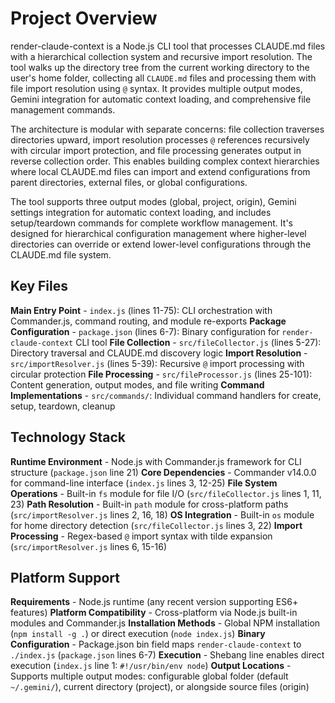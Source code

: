 <!-- Generated: 2025-07-21T10:24:41Z -->

# Project Overview

render-claude-context is a Node.js CLI tool that processes CLAUDE.md files with a hierarchical collection system and recursive import resolution. The tool walks up the directory tree from the current working directory to the user's home folder, collecting all `CLAUDE.md` files and processing them with file import resolution using `@` syntax. It provides multiple output modes, Gemini integration for automatic context loading, and comprehensive file management commands.

The architecture is modular with separate concerns: file collection traverses directories upward, import resolution processes `@` references recursively with circular import protection, and file processing generates output in reverse collection order. This enables building complex context hierarchies where local CLAUDE.md files can import and extend configurations from parent directories, external files, or global configurations.

The tool supports three output modes (global, project, origin), Gemini settings integration for automatic context loading, and includes setup/teardown commands for complete workflow management. It's designed for hierarchical configuration management where higher-level directories can override or extend lower-level configurations through the CLAUDE.md file system.

## Key Files

**Main Entry Point** - `index.js` (lines 11-75): CLI orchestration with Commander.js, command routing, and module re-exports
**Package Configuration** - `package.json` (lines 6-7): Binary configuration for `render-claude-context` CLI tool
**File Collection** - `src/fileCollector.js` (lines 5-27): Directory traversal and CLAUDE.md discovery logic
**Import Resolution** - `src/importResolver.js` (lines 5-39): Recursive `@` import processing with circular protection
**File Processing** - `src/fileProcessor.js` (lines 25-101): Content generation, output modes, and file writing
**Command Implementations** - `src/commands/`: Individual command handlers for create, setup, teardown, cleanup

## Technology Stack

**Runtime Environment** - Node.js with Commander.js framework for CLI structure (`package.json` line 21)
**Core Dependencies** - Commander v14.0.0 for command-line interface (`index.js` lines 3, 12-25)
**File System Operations** - Built-in `fs` module for file I/O (`src/fileCollector.js` lines 1, 11, 23)
**Path Resolution** - Built-in `path` module for cross-platform paths (`src/importResolver.js` lines 2, 16, 18)
**OS Integration** - Built-in `os` module for home directory detection (`src/fileCollector.js` lines 3, 22)
**Import Processing** - Regex-based `@` import syntax with tilde expansion (`src/importResolver.js` lines 6, 15-16)

## Platform Support

**Requirements** - Node.js runtime (any recent version supporting ES6+ features)
**Platform Compatibility** - Cross-platform via Node.js built-in modules and Commander.js
**Installation Methods** - Global NPM installation (`npm install -g .`) or direct execution (`node index.js`)
**Binary Configuration** - Package.json bin field maps `render-claude-context` to `./index.js` (`package.json` lines 6-7)
**Execution** - Shebang line enables direct execution (`index.js` line 1: `#!/usr/bin/env node`)
**Output Locations** - Supports multiple output modes: configurable global folder (default `~/.gemini/`), current directory (project), or alongside source files (origin)
